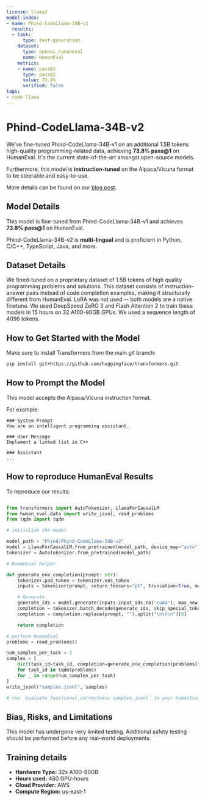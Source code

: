 ```yaml
---
license: llama2
model-index:
- name: Phind-CodeLlama-34B-v1
  results:
  - task:
      type: text-generation
    dataset:
      type: openai_humaneval
      name: HumanEval
    metrics:
    - name: pass@1
      type: pass@1
      value: 73.8%
      verified: false
tags:
- code llama
---
```


# **Phind-CodeLlama-34B-v2**
We've fine-tuned Phind-CodeLlama-34B-v1 on an additional 1.5B tokens high-quality programming-related data, achieving **73.8% pass@1** on HumanEval. It's the current state-of-the-art amongst open-source models.

Furthermore, this model is **instruction-tuned** on the Alpaca/Vicuna format to be steerable and easy-to-use.

More details can be found on our [blog post](https://www.phind.com/blog/code-llama-beats-gpt4).

## Model Details
This model is fine-tuned from Phind-CodeLlama-34B-v1 and achieves **73.8% pass@1** on HumanEval.

Phind-CodeLlama-34B-v2 is **multi-lingual** and is proficient in Python, C/C++, TypeScript, Java, and more.

## Dataset Details
We fined-tuned on a proprietary dataset of 1.5B tokens of high quality programming problems and solutions. This dataset consists of instruction-answer pairs instead of code completion examples, making it structurally different from HumanEval. LoRA was not used -- both models are a native finetune. We used DeepSpeed ZeRO 3 and Flash Attention 2 to train these models in 15 hours on 32 A100-80GB GPUs. We used a sequence length of 4096 tokens.

## How to Get Started with the Model

Make sure to install Transformers from the main git branch:

```bash
pip install git+https://github.com/huggingface/transformers.git
```

## How to Prompt the Model
This model accepts the Alpaca/Vicuna instruction format.

For example: 

```
### System Prompt
You are an intelligent programming assistant.

### User Message
Implement a linked list in C++

### Assistant
...
```

## How to reproduce HumanEval Results

To reproduce our results:

```python

from transformers import AutoTokenizer, LlamaForCausalLM
from human_eval.data import write_jsonl, read_problems
from tqdm import tqdm

# initialize the model

model_path = "Phind/Phind-CodeLlama-34B-v2"
model = LlamaForCausalLM.from_pretrained(model_path, device_map="auto")
tokenizer = AutoTokenizer.from_pretrained(model_path)

# HumanEval helper

def generate_one_completion(prompt: str):
    tokenizer.pad_token = tokenizer.eos_token
    inputs = tokenizer(prompt, return_tensors="pt", truncation=True, max_length=4096)

    # Generate
    generate_ids = model.generate(inputs.input_ids.to("cuda"), max_new_tokens=384, do_sample=True, top_p=0.75, top_k=40, temperature=0.1)
    completion = tokenizer.batch_decode(generate_ids, skip_special_tokens=True, clean_up_tokenization_spaces=False)[0]
    completion = completion.replace(prompt, "").split("\n\n\n")[0]

    return completion

# perform HumanEval
problems = read_problems()

num_samples_per_task = 1
samples = [
    dict(task_id=task_id, completion=generate_one_completion(problems[task_id]["prompt"]))
    for task_id in tqdm(problems)
    for _ in range(num_samples_per_task)
]
write_jsonl("samples.jsonl", samples)

# run `evaluate_functional_correctness samples.jsonl` in your HumanEval code sandbox
```

## Bias, Risks, and Limitations

<!-- This section is meant to convey both technical and sociotechnical limitations. -->
This model has undergone very limited testing. Additional safety testing should be performed before any real-world deployments.


## Training details

<!-- Total emissions (in grams of CO2eq) and additional considerations, such as electricity usage, go here. Edit the suggested text below accordingly -->

- **Hardware Type:** 32x A100-80GB
- **Hours used:** 480 GPU-hours
- **Cloud Provider:** AWS
- **Compute Region:** us-east-1